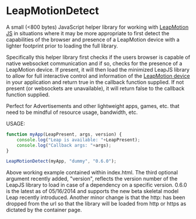 LeapMotionDetect
================

A small (&lt;800 bytes) JavaScript helper library for working with [LeapMotion JS](https://developer.leapmotion.com/leapjs/) in situations where it may be more appropriate to first detect the capabilities of the browser and presence of a LeapMotion device with a lighter footprint prior to loading the full library.

Specifically this helper library first checks if the users browser is capable of native websocket communication and if so, checks for the presence of a LeapMotion device. If present, it will then load the minimized LeapJS library to allow for full interactive control and information of the [LeapMotion device](https://www.leapmotion.com/) in your application and return true in the callback function supplied. If not present (or websockets are unavailable), it will return false to the callback function supplied. 

Perfect for Advertisements and other lightweight apps, games, etc. that need to be mindful of resource usage, bandwidth, etc.

USAGE:

```javascript
function myApp(LeapPresent, args, version) {
	console.log("Leap is available: "+LeapPresent);
	console.log("Callback args: "+args);
}

LeapMotionDetect(myApp, "dummy", "0.6.0");
```


Above working example contained within index.html. The third optional argument recently added, "version", reflects the version number of the LeapJS library to load in case of a dependency on a specific version. 0.6.0 is the latest as of 05/16/2014 and supports the new beta skeletal model Leap recently introduced. Another minor change is that the http: has been dropped from the url so that the library will be loaded from http or https as dictated by the container page.
